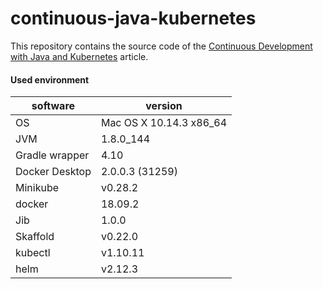 # continuous-java-kubernetes

This repository contains the source code of the [Continuous Development with Java and Kubernetes](https://dev.to/pozo/continuous-development-with-java-and-kubernetes-3d08) article.

#### Used environment

| software| version|
|---|---|
| OS | Mac OS X 10.14.3 x86_64 |
| JVM | 1.8.0_144 |
| Gradle wrapper | 4.10 |
| Docker Desktop | 2.0.0.3 (31259) |
| Minikube | v0.28.2 |
| docker | 18.09.2 |
| Jib | 1.0.0 |
| Skaffold | v0.22.0 |
| kubectl | v1.10.11 |
| helm | v2.12.3 |
